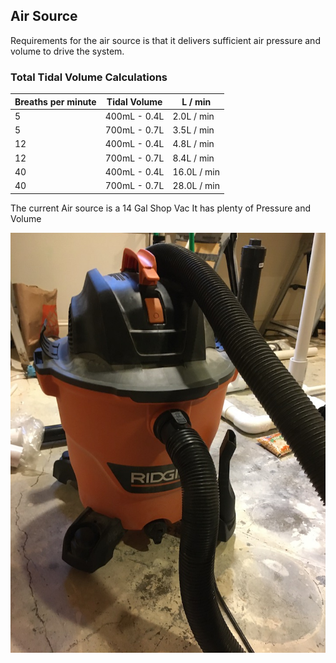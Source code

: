 ## Air Source

Requirements for the air source is that it delivers sufficient air pressure and
volume to drive the system.

### Total Tidal Volume Calculations

| Breaths per minute  | Tidal Volume  | L / min |
|-----|---------|---------|
| 5  | 400mL - 0.4L | 2.0L / min |
| 5  | 700mL - 0.7L | 3.5L / min |
| 12 | 400mL - 0.4L | 4.8L / min |
| 12 | 700mL - 0.7L | 8.4L / min |
| 40 | 400mL - 0.4L | 16.0L / min|
| 40 | 700mL - 0.7L | 28.0L / min|


The current Air source is a 14 Gal Shop Vac It has plenty of Pressure and Volume

![Shop Vac](ShopVac.jpg)
